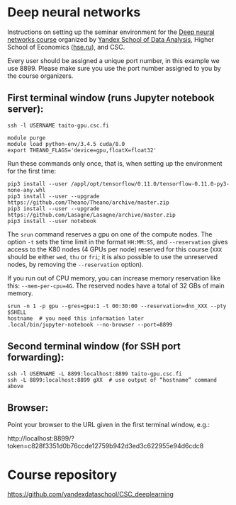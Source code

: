 # Deep neural networks

Instructions on setting up the seminar environment for
the
[Deep neural networks course](https://www.csc.fi/web/training/-/yandex_2017) organized
by [Yandex School of Data Analysis](http://yandexdataschool.com/),
Higher School of Economics ([hse.ru](http://hse.ru)), and CSC.

Every user should be assigned a unique port number, in this example we
use 8899.  Please make sure you use the port number assigned to you by
the course organizers. 

## First terminal window (runs Jupyter notebook server):

    ssh -l USERNAME taito-gpu.csc.fi

    module purge
    module load python-env/3.4.5 cuda/8.0
    export THEANO_FLAGS='device=gpu,floatX=float32'
    
Run these commands only once, that is, when setting up the environment
for the first time:

    pip3 install --user /appl/opt/tensorflow/0.11.0/tensorflow-0.11.0-py3-none-any.whl
    pip3 install --user --upgrade https://github.com/Theano/Theano/archive/master.zip
    pip3 install --user --upgrade https://github.com/Lasagne/Lasagne/archive/master.zip 
    pip3 install --user notebook


The `srun` command reserves a gpu on one of the compute nodes.  The
option `-t` sets the time limit in the format `HH:MM:SS`, and
`--reservation` gives access to the K80 nodes (4 GPUs per node) reserved for this course
(`XXX` should be either `wed`, `thu` or `fri`; it is also possible to
use the unreserved nodes, by removing the `--reservation` option).

If you run out of CPU memory, you can increase memory reservation like this: 
`--mem-per-cpu=4G`. The reserved nodes have a total of 32 GBs of main memory.
    
    srun -n 1 -p gpu --gres=gpu:1 -t 00:30:00 --reservation=dnn_XXX --pty $SHELL
    hostname  # you need this information later
    .local/bin/jupyter-notebook --no-browser --port=8899

## Second terminal window (for SSH port forwarding):

    ssh -l USERNAME -L 8899:localhost:8899 taito-gpu.csc.fi
    ssh -L 8899:localhost:8899 gXX  # use output of “hostname” command above

## Browser:

Point your browser to the URL given in the first terminal window, e.g.:

http://localhost:8899/?token=c828f3351d0b76ccde12759b942d3ed3c622955e94d6cdc8

# Course repository
https://github.com/yandexdataschool/CSC_deeplearning


